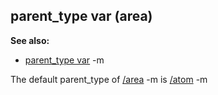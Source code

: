 ## parent_type var (area)
**See also:**
*   [parent_type var](/ref/datum/var/parent_type.md) -m


The default parent_type of [/area](/ref/area.md) -m is [/atom](/ref/atom.md) -m